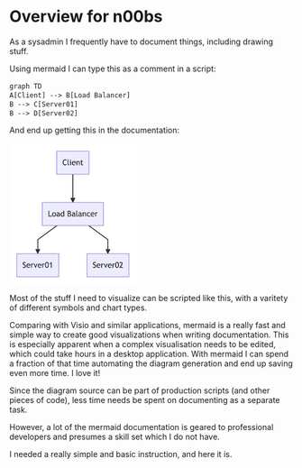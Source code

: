 # Overview for n00bs

As a sysadmin I frequently have to document things, including drawing stuff.

Using mermaid I can type this as a comment in a script:

```
graph TD
A[Client] --> B[Load Balancer]
B --> C[Server01]
B --> D[Server02]
```

And end up getting this in the documentation:

![Flowchart](./img/n00b-firstFlow.png)

Most of the stuff I need to visualize can be scripted like this, with a varitety of different symbols and chart types.

Comparing with Visio and similar applications, mermaid is a really fast and simple way to create good visualizations when writing documentation. This is especially apparent when a complex visualisation needs to be edited, which could take hours in a desktop application. With mermaid I can spend a fraction of that time automating the diagram generation and end up saving even more time. I love it!

Since the diagram source can be part of production scripts (and other pieces of code), less time needs be spent on documenting as a separate task.

However, a lot of the mermaid documentation is geared to professional developers and presumes a skill set which I do not have.

I needed a really simple and basic instruction, and here it is.
